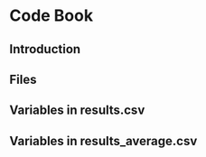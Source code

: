 # Code Book

## Introduction

## Files

## Variables in results.csv

## Variables in results_average.csv


